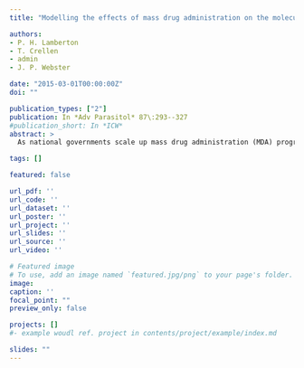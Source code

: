 ```yaml
---
title: "Modelling the effects of mass drug administration on the molecular epidemiology of schistosomes"

authors:
- P. H. Lamberton
- T. Crellen
- admin
- J. P. Webster

date: "2015-03-01T00:00:00Z"
doi: ""

publication_types: ["2"]
publication: In *Adv Parasitol* 87\:293--327
#publication_short: In *ICW*
abstract: >
  As national governments scale up mass drug administration (MDA) programs aimed to combat neglected tropical diseases (NTDs), novel selection pressures on these parasites increase. To understand how parasite populations are affected by MDA and how to maximize the success of control programmes, it is imperative for epidemiological, molecular and mathematical modelling approaches to be combined. Modelling of parasite population genetic and genomic structure, particularly of the NTDs, has been limited through the availability of only a few molecular markers to date. The landscape of infectious disease research is being dramatically reshaped by next-generation sequencing technologies and our understanding of how repeated selective pressures are shaping parasite populations is radically altering. Genomics can provide high-resolution data on parasite population structure, and identify how loci may contribute to key phenotypes such as virulence and/or drug resistance. We discuss the incorporation of genetic and genomic data, focussing on the recently sequenced Schistosoma spp., into novel mathematical transmission models to inform our understanding of the impact of MDA and other control methods. We summarize what is known to date, the models that exist and how population genetics has given us an understanding of the effects of MDA on the parasites. We consider how genetic and genomic data have the potential to shape future research, highlighting key areas where data are lacking, and how future molecular epidemiology knowledge can aid understanding of transmission dynamics and the effects of MDA, ultimately informing public health policy makers of the best interventions for NTDs.

tags: []

featured: false

url_pdf: ''
url_code: ''
url_dataset: ''
url_poster: ''
url_project: ''
url_slides: ''
url_source: ''
url_video: ''

# Featured image
# To use, add an image named `featured.jpg/png` to your page's folder.
image:
caption: ''
focal_point: ""
preview_only: false

projects: []
#- example woudl ref. project in contents/project/example/index.md

slides: ""
---
```

